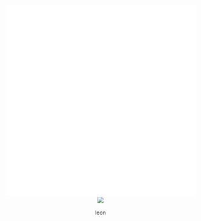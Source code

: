 

<div align="center">
    <img src="test.svg" alt="css-in-readme">
</div>

<div id="header" align="center">
  <img src="https://github.com/Iecn/Iecn/blob/9492b1719fae32cd92917bc36bdb0b2a72db71c9/images/34a8920afb7dd19accfca4faed7be772-modified.png" width="100"/>
  <p>leon<p>
</div>
